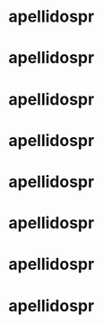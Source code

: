 # apellidospr
# apellidospr
# apellidospr
# apellidospr
# apellidospr
# apellidospr
# apellidospr
# apellidospr
